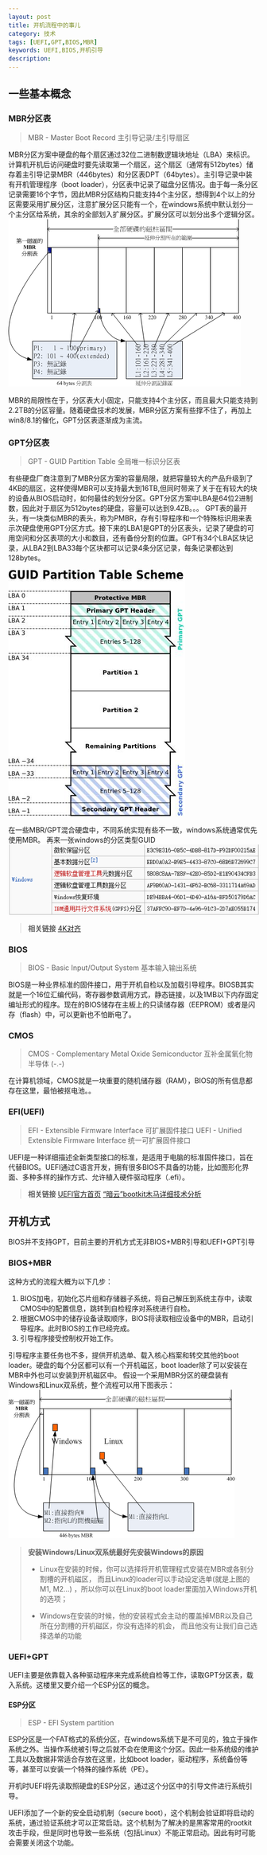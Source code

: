 ```yaml
---
layout: post
title: 开机流程中的事儿
category: 技术
tags: [UEFI,GPT,BIOS,MBR]
keywords: UEFI,BIOS,开机引导
description:
---
```


## 一些基本概念

### MBR分区表

>MBR - Master Boot Record 主引导记录/主引导扇区

MBR分区方案中硬盘的每个扇区通过32位二进制数逻辑块地址（LBA）来标识。计算机开机后访问硬盘时要先读取第一个扇区，这个扇区（通常有512bytes）储存着主引导记录MBR（446bytes）和分区表DPT（64bytes）。主引导记录中装有开机管理程序（boot loader），分区表中记录了磁盘分区情况。由于每一条分区记录需要16个字节，因此MBR分区结构只能支持4个主分区，想得到4个以上的分区需要采用扩展分区，注意扩展分区只能有一个，在windows系统中默认划分一个主分区给系统，其余的全部划入扩展分区。扩展分区可以划分出多个逻辑分区。
![img](/img/2015-10-23-about-booting_1.png)

<!-- more -->

MBR的局限性在于，分区表大小固定，只能支持4个主分区，而且最大只能支持到2.2TB的分区容量。随着硬盘技术的发展，MBR分区方案有些撑不住了，再加上win8/8.1的催化，GPT分区表逐渐成为主流。

### GPT分区表

>GPT - GUID Partition Table 全局唯一标识分区表

有些硬盘厂商注意到了MBR分区方案的容量局限，就把容量较大的产品升级到了4KB的扇区，这样使得MBR可以支持最大到16TB,但同时带来了关于在有较大的块的设备从BIOS启动时，如何最佳的划分分区。GPT分区方案中LBA是64位2进制数，因此对于扇区为512bytes的硬盘，容量可以达到9.4ZB。。。
GPT表的最开头，有一块类似MBR的表头，称为PMBR，存有引导程序和一个特殊标识用来表示次硬盘使用GPT分区方式。接下来的LBA1是GPT的分区表头，记录了硬盘的可用空间和分区表项的大小和数目，还有备份分割的位置。GPT有34个LBA区块记录，从LBA2到LBA33每个区块都可以记录4条分区记录，每条记录都达到128bytes。

![img](/img/2015-10-23-about-booting_2.png)

在一些MBR/GPT混合硬盘中，不同系统实现有些不一致，windows系统通常优先使用MBR。
再来一张windows的分区类型GUID
![img](/img/2015-10-23-about-booting_3.png)

>__相关链接__
>[4K对齐](https://zh.wikipedia.org/wiki/4K%E5%AF%B9%E9%BD%90)

### BIOS

>BIOS - Basic Input/Output System 基本输入输出系统

BIOS是一种业界标准的固件接口，用于开机自检以及加载引导程序。BIOSB其实就是一个16位汇编代码，寄存器参数调用方式，静态链接，以及1MB以下内存固定编址形式的程序。现在的BIOS储存在主板上的只读储存器（EEPROM）或者是闪存（flash）中，可以更新也不怕断电了。

### CMOS

>CMOS - Complementary Metal Oxide Semiconductor 互补金属氧化物半导体 (-.-)

在计算机领域，CMOS就是一块重要的随机储存器（RAM），BIOS的所有信息都存在这里，最怕被抠电池。。

### EFI(UEFI)

>EFI - Extensible Firmware Interface 可扩展固件接口
>UEFI - Unified Extensible Firmware Interface 统一可扩展固件接口

UEFI是一种详细描述全新类型接口的标准，是适用于电脑的标准固件接口，旨在代替BIOS。UEFI通过C语言开发，拥有很多BIOS不具备的功能，比如图形化界面、多种多样的操作方式、允许植入硬件驱动程序（.efi）。

>__相关链接__
>[UEFI官方首页](http://www.uefi.org/)
>[“暗云”bootkit木马详细技术分析](http://drops.wooyun.org/binary/4788)


## 开机方式

BIOS并不支持GPT，目前主要的开机方式无非BIOS+MBR引导和UEFI+GPT引导

### BIOS+MBR

这种方式的流程大概为以下几步：
1. BIOS加电，初始化芯片组和存储器子系统，将自己解压到系统主存中，读取CMOS中的配置信息，跳转到自检程序对系统进行自检。
2. 根据CMOS中的储存设备读取顺序，BIOS将读取相应设备中的MBR，启动引导程序。此时BIOS的工作已经完成。
3. 引导程序接受控制权开始工作。

引导程序主要任务也不多，提供开机选单、载入核心档案和转交其他的boot loader。硬盘的每个分区都可以有一个开机磁区，boot loader除了可以安装在MBR中外也可以安装到开机磁区中。
假设一个采用MBR分区的硬盘装有Windows和Linux双系统，整个流程可以用下图表示：
![img](/img/2015-10-23-about-booting_4.png)

>__安装Windows/Linux双系统最好先安装Windows的原因__
>
>* Linux在安装的时候，你可以选择将开机管​​理程式安装在MBR或各别分割槽的开机磁区， 而且Linux的loader可以手动设定选单(就是上图的M1, M2...)
>，所以你可以在Linux的boot loader里面加入Windows开机的选项；
>
>* Windows在安装的时候，他的安装程式会主动的覆盖掉MBR以及自己所在分割槽的开机磁区，你没有选择的机会， 而且他没有让我们自己选择选单的功能

### UEFI+GPT

UEFI主要是依靠载入各种驱动程序来完成系统自检等工作，读取GPT分区表，载入系统。这楼里又要介绍一个ESP分区的概念。

#### ESP分区

>ESP - EFI System partition

ESP分区是一个FAT格式的系统分区，在windows系统下是不可见的，独立于操作系统之外。当操作系统被引导之后就不会在使用这个分区。因此一些系统级的维护工具以及数据非常适合存放在这里，比如boot loader，驱动程序，系统备份等等，甚至可以安装一个特殊的操作系统（PE）。


开机时UEFI将先读取照硬盘的ESP分区，通过这个分区中的引导文件进行系统引导。

UEFI添加了一个新的安全启动机制（secure boot），这个机制会验证即将启动的系统，通过验证系统才可以正常启动。这个机制为了解决的是黑客常用的rootkit攻击手段，但是同时也导致一些系统（包括Linux）不能正常启动。因此有时可能会需要关闭这个功能。
